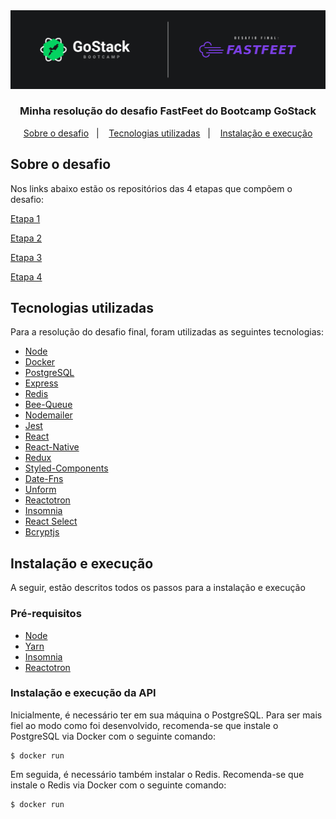 <img alt="GoStack" src="https://raw.githubusercontent.com/gabriel-fz/FastFeet/master/assets/header-desafio.png" />

<h3 align="center">
  Minha resolução do desafio FastFeet do Bootcamp GoStack
</h3>

<p align="center">
  <a href="#sobre-o-desafio">Sobre o desafio</a>&nbsp;&nbsp;&nbsp;|&nbsp;&nbsp;&nbsp;
  <a href="#tecnologias-utilizadas">Tecnologias utilizadas</a>&nbsp;&nbsp;&nbsp;|&nbsp;&nbsp;&nbsp;
  <a href="#instalação-e-execução">Instalação e execução</a>
</p>

## Sobre o desafio

Nos links abaixo estão os repositórios das 4 etapas que compõem o desafio:

[Etapa 1](https://github.com/Rocketseat/bootcamp-gostack-desafio-02/blob/master/README.md#desafio-02-iniciando-aplica%C3%A7%C3%A3o)

[Etapa 2](https://github.com/Rocketseat/bootcamp-gostack-desafio-03/blob/master/README.md#desafio-03-continuando-aplica%C3%A7%C3%A3o)

[Etapa 3](https://github.com/Rocketseat/bootcamp-gostack-desafio-09#desafio-09-front-end-do-meetapp)

[Etapa 4](https://github.com/Rocketseat/bootcamp-gostack-desafio-10#desafio-10-mobile-do-meetapp)

## Tecnologias utilizadas

Para a resolução do desafio final, foram utilizadas as seguintes tecnologias:

- [Node](https://nodejs.org/en/)
- [Docker](https://www.docker.com/)
- [PostgreSQL](https://www.postgresql.org/)
- [Express](https://github.com/expressjs/express)
- [Redis](https://redis.io/)
- [Bee-Queue](https://github.com/bee-queue/bee-queue)
- [Nodemailer](https://nodemailer.com/about/)
- [Jest](https://jestjs.io/)
- [React](https://reactjs.org/)
- [React-Native](https://reactnative.dev/)
- [Redux](https://redux.js.org/)
- [Styled-Components](https://styled-components.com/)
- [Date-Fns](https://date-fns.org/)
- [Unform](https://unform.dev/)
- [Reactotron](https://github.com/infinitered/reactotron)
- [Insomnia](https://insomnia.rest/)
- [React Select](https://react-select.com/home)
- [Bcryptjs](https://github.com/dcodeIO/bcrypt.js)

## Instalação e execução

A seguir, estão descritos todos os passos para a instalação e execução

### Pré-requisitos

- [Node](https://nodejs.org/en/)
- [Yarn](https://classic.yarnpkg.com/pt-BR/docs/install#debian-stable)
- [Insomnia](https://insomnia.rest/)
- [Reactotron](https://github.com/infinitered/reactotron)

### Instalação e execução da API

Inicialmente, é necessário ter em sua máquina o PostgreSQL. Para ser mais fiel ao modo como foi desenvolvido, recomenda-se que instale o PostgreSQL via Docker com o seguinte comando:

```
$ docker run
```

Em seguida, é necessário também instalar o Redis. Recomenda-se que instale o Redis via Docker com o seguinte comando:

```
$ docker run
```

